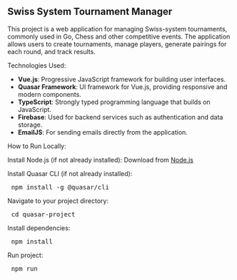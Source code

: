 <h2>Swiss System Tournament Manager</h2>

<p>This project is a web application for managing Swiss-system tournaments, commonly used in Go, Chess and other competitive events. The application allows users to create tournaments, manage players, generate pairings for each round, and track results.</p>

<p>Technologies Used:</p>
<ul>
<li><b>Vue.js</b>: Progressive JavaScript framework for building user interfaces.</li>
<li><b>Quasar Framework</b>: UI framework for Vue.js, providing responsive and modern components.</li>
<li><b>TypeScript</b>: Strongly typed programming language that builds on JavaScript.</li>
<li><b>Firebase</b>: Used for backend services such as authentication and data storage.</li>
<li><b>EmailJS</b>: For sending emails directly from the application.</li>
</ul>

<p>How to Run Locally:</p>
<p>Install Node.js (if not already installed):
Download from <a href="https://nodejs.org/" target="_blank">Node.js</a></p>

<p>Install Quasar CLI (if not already installed): <pre lang="markdown"> npm install -g @quasar/cli </pre></p>

<p>Navigate to your project directory: <pre lang="markdown"> cd quasar-project </pre></p>

<p>Install dependencies: <pre lang="markdown"> npm install </pre></p>

<p>Run project: <pre lang="markdown"> npm run </pre></p>

